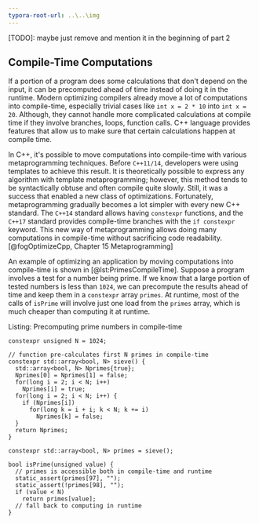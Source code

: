 ```yaml
---
typora-root-url: ..\..\img
---
```


[TODO]: maybe just remove and mention it in the beginning of part 2

## Compile-Time Computations

If a portion of a program does some calculations that don't depend on the input, it can be precomputed ahead of time instead of doing it in the runtime.  Modern optimizing compilers already move a lot of computations into compile-time, especially trivial cases like `int x = 2 * 10` into `int x = 20`. Although, they cannot handle more complicated calculations at compile time if they involve branches, loops, function calls. C++ language provides features that allow us to make sure that certain calculations happen at compile time.

In C++, it's possible to move computations into compile-time with various metaprogramming techniques. Before `C++11/14`, developers were using templates to achieve this result. It is theoretically possible to express any algorithm with template metaprogramming; however, this method tends to be syntactically obtuse and often compile quite slowly. Still, it was a success that enabled a new class of optimizations. Fortunately, metaprogramming gradually becomes a lot simpler with every new C++ standard. The `C++14` standard allows having `constexpr` functions, and the `C++17` standard provides compile-time branches with the `if constexpr` keyword. This new way of metaprogramming allows doing many computations in compile-time without sacrificing code readability. [@fogOptimizeCpp, Chapter 15 Metaprogramming]

An example of optimizing an application by moving computations into compile-time is shown in [@lst:PrimesCompileTime]. Suppose a program involves a test for a number being prime. If we know that a large portion of tested numbers is less than `1024`, we can precompute the results ahead of time and keep them in a `constexpr` array `primes`. At runtime, most of the calls of `isPrime` will involve just one load from the `primes` array, which is much cheaper than computing it at runtime.

Listing: Precomputing prime numbers in compile-time

~~~~ {#lst:PrimesCompileTime .cpp}
constexpr unsigned N = 1024;

// function pre-calculates first N primes in compile-time
constexpr std::array<bool, N> sieve() {
  std::array<bool, N> Nprimes{true};
  Nprimes[0] = Nprimes[1] = false;
  for(long i = 2; i < N; i++)
    Nprimes[i] = true;
  for(long i = 2; i < N; i++) {
    if (Nprimes[i])
      for(long k = i + i; k < N; k += i)
        Nprimes[k] = false;
  }
  return Nprimes;
}

constexpr std::array<bool, N> primes = sieve();

bool isPrime(unsigned value) {
  // primes is accessible both in compile-time and runtime
  static_assert(primes[97], "");
  static_assert(!primes[98], "");
  if (value < N)
    return primes[value];
  // fall back to computing in runtime
}
~~~~~~~~~~~~~~~~~~~~~~~~~~~~~~~~~~~~~~~~~~~~~~~~~
